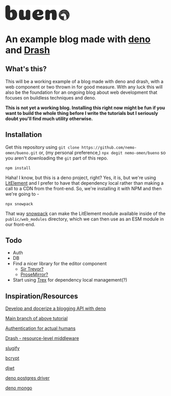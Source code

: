 <header style="text-align: center;"></header>
  <img src="https://raw.githubusercontent.com/nemo-omen/bueno/main/public/img/BUENO.svg" style="width: 200px; height: auto">
  <h1>An example blog made with <a href="https://deno.land/">deno</a> and <a href="https://drash.land/drash/#/">Drash</a></h1>
</header>

## What's this?
This will be a working example of a blog made with deno and drash, with a web component or two thrown in for good measure. With any luck this will also be the foundation for an ongoing blog about web development that focuses on buildless techniques and deno.

**This is not yet a working blog. Installing this right now might be fun if you want to build the whole thing before I write the tutorials but I seriously doubt you'll find much utility otherwise.**

## Installation

Get this repository using `git clone https://github.com/nemo-omen/bueno.git` or, (my personal preference,) `npx degit nemo-omen/bueno` so you aren't downloading the `git` part of this repo.

```shell
npm install
```

Haha! I know, but this is a deno project, right? Yes, it is, but we're using [LitElement](https://lit-element.polymer-project.org/) and I prefer to have that dependency local rather than making a call to a CDN from the front-end. So, we're installing it with NPM and then we're going to -

```shell
npx snowpack
```

That way [snowpack](https://www.snowpack.dev/) can make the LitElement module available inside of the `public/web_modules` directory, which we can then use as an ESM module in our front-end.

## Todo
- Auth
- DB
- Find a nicer library for the editor component
  - [Sir Trevor?](http://madebymany.github.io/sir-trevor-js/docs.html)
  - [ProseMirror?](https://prosemirror.net/)
- Start using [Trex](https://nest.land/package/Trex) for dependency local management(?)

## Inspiration/Resources
[Develop and docerize a blogging API with deno](https://dev.to/fhsinchy/develop-and-dockerize-a-blogging-api-with-deno-oak-and-mysql-170e)

[Main branch of above tutorial](https://github.com/fhsinchy/deno-blog/blob/master/controllers/auth.ts)

[Authentication for actual humans](https://dev.to/ghardin137/web-authentication-for-actual-humans-part-one-36ho)

[Drash - resource-level middleware](https://drash.land/drash/#/tutorials/middleware/adding-resource-level-middleware)

[slugify](https://deno.land/x/slugify)

[bcrypt](https://deno.land/x/bcrypt)

[djwt](https://deno.land/x/djwt)

[deno postgres driver](https://deno.land/x/postgres)

[deno mongo](https://deno.land/x/mongo)